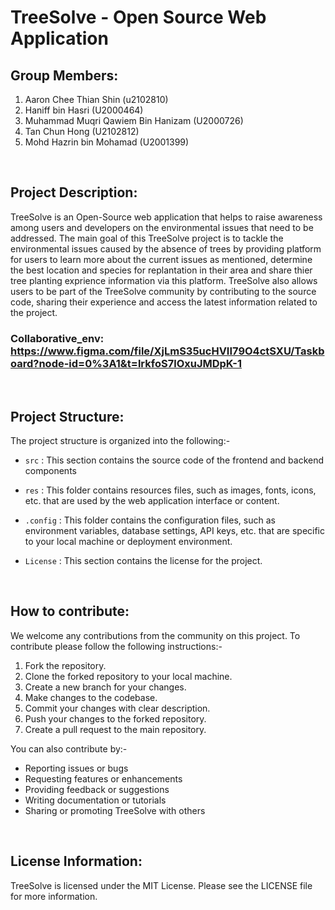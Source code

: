 # __TreeSolve - Open Source Web Application__
 
## __Group Members:__
1. Aaron Chee Thian Shin (u2102810)
2. Haniff bin Hasri (U2000464)
3. Muhammad Muqri Qawiem Bin Hanizam (U2000726)
4. Tan Chun Hong (U2102812)
5. Mohd Hazrin bin Mohamad (U2001399)

<br/>

## __Project Description:__

TreeSolve is an Open-Source web application that helps to raise awareness among users and developers on the environmental issues that need to be addressed. The main goal of this TreeSolve project is to tackle the environmental issues caused by the absence of trees by providing platform for users to learn more about the current issues as mentioned, determine the best location and species for replantation in their area and share thier tree planting exprience information via this platform. TreeSolve also allows users to be part of the TreeSolve community by contributing to the source code, sharing their experience and access the latest information related to the project.

### __Collaborative_env:__ https://www.figma.com/file/XjLmS35ucHVII79O4ctSXU/Taskboard?node-id=0%3A1&t=lrkfoS7lOxuJMDpK-1

<br/>

## __Project Structure:__

The project structure is organized into the following:- 

* `src` : This section contains the source code of the frontend and backend components

* `res` : This folder contains resources files, such as images, fonts, icons, etc. that are used by the web application interface or content.

* `.config` : This folder contains the configuration files, such as environment variables, database settings, API keys, etc. that are specific to your local machine or deployment environment.

* `License` : This section contains the license for the project.

<br/>

## __How to contribute:__

We welcome any contributions from the community on this project. To contribute please follow the following instructions:- 

1. Fork the repository.
2. Clone the forked repository to your local machine.
3. Create a new branch for your changes.
4. Make changes to the codebase.
5. Commit your changes with clear description.
6. Push your changes to the forked repository.
7. Create a pull request to the main repository.

You can also contribute by:-

* Reporting issues or bugs
* Requesting features or enhancements
* Providing feedback or suggestions
* Writing documentation or tutorials
* Sharing or promoting TreeSolve with others

<br/>

## __License Information:__

TreeSolve is licensed under the MIT License. Please see the LICENSE file for more information.

